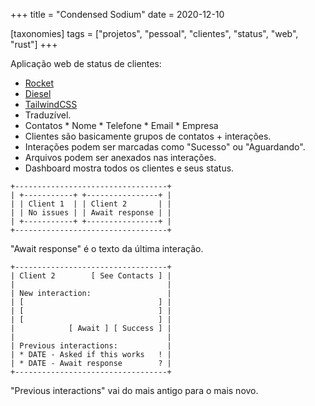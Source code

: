 +++
title = "Condensed Sodium"
date = 2020-12-10

[taxonomies]
tags = ["projetos", "pessoal", "clientes", "status", "web", "rust"]
+++

Aplicação web de status de clientes:

* [Rocket](https://rocket.rs/)
* [Diesel](http://diesel.rs/)
* [TailwindCSS](https://tailwindcss.com/)
* Traduzível.
* Contatos
        * Nome
        * Telefone
        * Email
        * Empresa
* Clientes são basicamente grupos de contatos + interações.
* Interações podem ser marcadas como "Sucesso" ou "Aguardando".
* Arquivos podem ser anexados nas interações.
* Dashboard mostra todos os clientes e seus status.

```
+----------------------------------+
| +-----------+ +----------------+ |
| | Client 1  | | Client 2       | |
| | No issues | | Await response | |
| +-----------+ +----------------+ |
+----------------------------------+
```

"Await response" é o texto da última interação.

```
+----------------------------------+
| Client 2        [ See Contacts ] |
|                                  |
| New interaction:                 |
| [                              ] |
| [                              ] |
| [                              ] |
|            [ Await ] [ Success ] |
|                                  |
| Previous interactions:           |
| * DATE - Asked if this works   ! |
| * DATE - Await response        ? |
+----------------------------------+
```

"Previous interactions" vai do mais antigo para o mais novo.

<!--
vim:spelllang=pt:
-->
